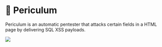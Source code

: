 # 💉 Periculum

Periculum is an automatic pentester that attacks certain fields in a HTML page by delivering SQL XSS payloads.

<img src="https://i.postimg.cc/Mp0ZW4PS/image.png" /> 
